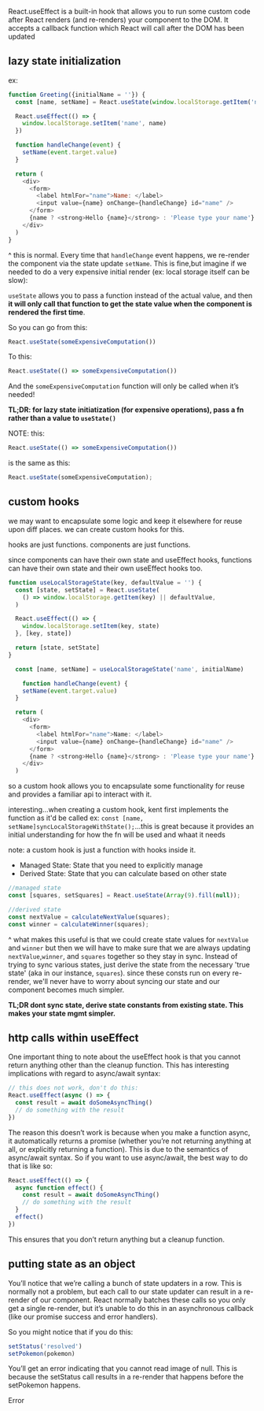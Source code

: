 React.useEffect is a built-in hook that allows you to run some custom code after React renders (and re-renders) your component to the DOM. It accepts a callback function which React will call after the DOM has been updated

## lazy state initialization
ex:
```js
function Greeting({initialName = ''}) {
  const [name, setName] = React.useState(window.localStorage.getItem('name') || initialName)

  React.useEffect(() => {
    window.localStorage.setItem('name', name)
  })

  function handleChange(event) {
    setName(event.target.value)
  }

  return (
    <div>
      <form>
        <label htmlFor="name">Name: </label>
        <input value={name} onChange={handleChange} id="name" />
      </form>
      {name ? <strong>Hello {name}</strong> : 'Please type your name'}
    </div>
  )
}
```
^ this is normal. Every time that `handleChange` event happens, we re-render the component via the state update `setName`. This is fine,but imagine if we needed to do a very expensive initial render (ex: local storage itself can be slow):

`useState` allows you to pass a function instead of the actual value, and then **it will only call that function to get the state value when the component is rendered the first time**.

 So you can go from this:
 ```js
 React.useState(someExpensiveComputation())
 ```
 To this:
 ```js
React.useState(() => someExpensiveComputation())
 ```
And the `someExpensiveComputation` function will only be called when it’s needed!

**TL;DR: for lazy state initiatization (for expensive operations), pass a fn rather than a value to `useState()`**

NOTE:
this:
```js
React.useState(() => someExpensiveComputation())
```
is the same as this:
```js
React.useState(someExpensiveComputation);
```


## custom hooks
we may want to encapsulate some logic and keep it elsewhere for reuse upon diff places. we can create custom hooks for this.

hooks are just functions. components are just functions.

since components can have their own state and useEffect hooks, functions can have their own state and their own useEffect hooks too.
```js
function useLocalStorageState(key, defaultValue = '') {
  const [state, setState] = React.useState(
    () => window.localStorage.getItem(key) || defaultValue,
  )

  React.useEffect(() => {
    window.localStorage.setItem(key, state)
  }, [key, state])

  return [state, setState]
}

  const [name, setName] = useLocalStorageState('name', initialName)

    function handleChange(event) {
    setName(event.target.value)
  }

  return (
    <div>
      <form>
        <label htmlFor="name">Name: </label>
        <input value={name} onChange={handleChange} id="name" />
      </form>
      {name ? <strong>Hello {name}</strong> : 'Please type your name'}
    </div>
  )
```

so a custom hook allows you to encapsulate some functionality for reuse and provides a familiar api to interact with it.


interesting...when creating a custom hook, kent first implements the function as it'd be called ex: `const [name, setName]syncLocalStorageWithState();`...this is great because it provides an initial understanding for how the fn will be used and whaat it needs


note: a custom hook is just a function with hooks inside it.

- Managed State: State that you need to explicitly manage
- Derived State: State that you can calculate based on other state
```js
//managed state
const [squares, setSquares] = React.useState(Array(9).fill(null));

//derived state
const nextValue = calculateNextValue(squares);
const winner = calculateWinner(squares);
```
^ what makes this useful is that we could create state values for `nextValue` and `winner` but then we will have to make sure that we are always updating `nextValue`,`winner`, and `squares` together so they stay in sync. Instead of trying to sync various states, just derive the state from the necessary 'true state' (aka in our instance, `squares`). since these consts run on every re-render, we'll never have to worry about syncing our state and our component becomes much simpler.

**TL;DR dont sync state, derive state constants from existing state. This makes your state mgmt simpler.**

## http calls within useEffect
One important thing to note about the useEffect hook is that you cannot return anything other than the cleanup function. This has interesting implications with regard to async/await syntax:
```js
// this does not work, don't do this:
React.useEffect(async () => {
  const result = await doSomeAsyncThing()
  // do something with the result
})
```
The reason this doesn’t work is because when you make a function async, it automatically returns a promise (whether you’re not returning anything at all, or explicitly returning a function). This is due to the semantics of async/await syntax. So if you want to use async/await, the best way to do that is like so:
```js
React.useEffect(() => {
  async function effect() {
    const result = await doSomeAsyncThing()
    // do something with the result
  }
  effect()
})
```
This ensures that you don’t return anything but a cleanup function.


## putting state as an object
You’ll notice that we’re calling a bunch of state updaters in a row. This is normally not a problem, but each call to our state updater can result in a re-render of our component. React normally batches these calls so you only get a single re-render, but it’s unable to do this in an asynchronous callback (like our promise success and error handlers).

So you might notice that if you do this:
```js
setStatus('resolved')
setPokemon(pokemon)
```

You’ll get an error indicating that you cannot read image of null. This is because the setStatus call results in a re-render that happens before the setPokemon happens.

Error